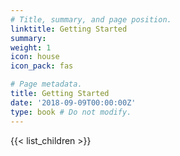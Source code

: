 ```yaml
---
# Title, summary, and page position.
linktitle: Getting Started
summary: 
weight: 1
icon: house
icon_pack: fas

# Page metadata.
title: Getting Started
date: '2018-09-09T00:00:00Z'
type: book # Do not modify.
---
```


{{< list_children >}}
